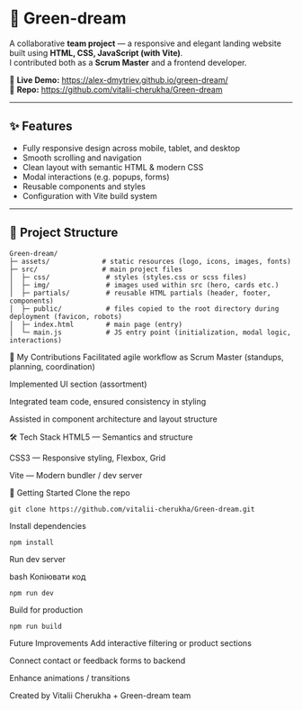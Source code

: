 # 🌱 Green-dream

A collaborative **team project** — a responsive and elegant landing website built using **HTML, CSS, JavaScript (with Vite)**.  
I contributed both as a **Scrum Master** and a frontend developer.

🔗 **Live Demo:** https://alex-dmytriev.github.io/green-dream/  
🔗 **Repo:** https://github.com/vitalii-cherukha/Green-dream  

---

## ✨ Features

- Fully responsive design across mobile, tablet, and desktop  
- Smooth scrolling and navigation  
- Clean layout with semantic HTML & modern CSS  
- Modal interactions (e.g. popups, forms)  
- Reusable components and styles  
- Configuration with Vite build system  

---

## 📂 Project Structure

```
Green-dream/
├─ assets/             # static resources (logo, icons, images, fonts)
├─ src/                # main project files
│  ├─ css/              # styles (styles.css or scss files)
│  ├─ img/              # images used within src (hero, cards etc.)
│  ├─ partials/         # reusable HTML partials (header, footer, components)
│  ├─ public/           # files copied to the root directory during deployment (favicon, robots)
│  ├─ index.html        # main page (entry)
│  └─ main.js           # JS entry point (initialization, modal logic, interactions)
```
👥 My Contributions
Facilitated agile workflow as Scrum Master (standups, planning, coordination)

Implemented UI section (assortment)

Integrated team code, ensured consistency in styling

Assisted in component architecture and layout structure

🛠 Tech Stack
HTML5 — Semantics and structure

CSS3 — Responsive styling, Flexbox, Grid

Vite — Modern bundler / dev server

🚀 Getting Started
Clone the repo

```
git clone https://github.com/vitalii-cherukha/Green-dream.git
```
Install dependencies

```
npm install
```
Run dev server


bash
Копіювати код
```
npm run dev
```
Build for production


```
npm run build
```
Future Improvements
Add interactive filtering or product sections

Connect contact or feedback forms to backend

Enhance animations / transitions

Created by Vitalii Cherukha + Green-dream team
